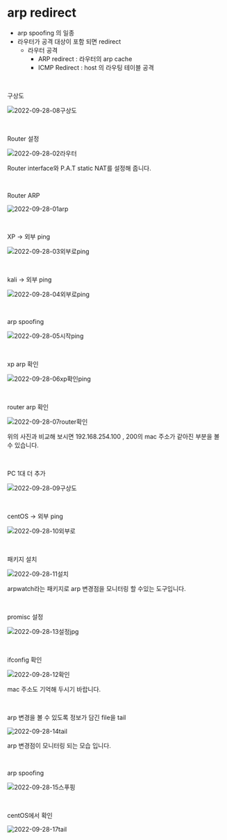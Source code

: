 # arp redirect

- arp spoofing 의 일종
- 라우터가 공격 대상이 포함 되면 redirect
  - 라우터 공격
    - ARP redirect : 라우터의 arp cache
    - ICMP Redirect :  host 의 라우팅 테이블 공격

<br>

구상도

![2022-09-28-08구상도](../images/2022-09-28-arpredirect/2022-09-28-08구상도.jpg)

<br>

Router 설정

![2022-09-28-02라우터](../images/2022-09-28-arpredirect/2022-09-28-02라우터.jpg)

Router interface와 P.A.T static NAT를 설정해 줍니다.

<br>

 Router ARP

![2022-09-28-01arp](../images/2022-09-28-arpredirect/2022-09-28-01arp.jpg)

<br>

XP -> 외부 ping

![2022-09-28-03외부로ping](../images/2022-09-28-arpredirect/2022-09-28-03외부로ping.jpg)

<br>

kali -> 외부 ping

![2022-09-28-04외부로ping](../images/2022-09-28-arpredirect/2022-09-28-04외부로ping.jpg)

<br>

arp spoofing

![2022-09-28-05시작ping](../images/2022-09-28-arpredirect/2022-09-28-05시작ping.jpg)

<br>

xp arp 확인

![2022-09-28-06xp확인ping](../images/2022-09-28-arpredirect/2022-09-28-06xp확인ping.jpg)

<br>

router arp 확인

![2022-09-28-07router확인](../images/2022-09-28-arpredirect/2022-09-28-07router확인.jpg)

위의 사진과 비교해 보시면 192.168.254.100 , 200의 mac 주소가 같아진 부분을 볼 수 있습니다.

<br>

PC 1대 더 추가

![2022-09-28-09구상도](../images/2022-09-28-arpredirect/2022-09-28-09구상도.jpg)

<br>

centOS -> 외부 ping

![2022-09-28-10외부로](../images/2022-09-28-arpredirect/2022-09-28-10외부로.jpg)

<br>

패키지 설치

![2022-09-28-11설치](../images/2022-09-28-arpredirect/2022-09-28-11설치.jpg)

arpwatch라는 패키지로 arp 변경점을 모니터링 할 수있는 도구입니다.

<br>

promisc 설정

![2022-09-28-13설정jpg](../images/2022-09-28-arpredirect/2022-09-28-13설정jpg.jpg)

<br>

ifconfig 확인

![2022-09-28-12확인](../images/2022-09-28-arpredirect/2022-09-28-12확인.jpg)

mac 주소도 기억해 두시기 바랍니다.

<br>

arp 변경을 볼 수 있도록 정보가 담긴 file을 tail

![2022-09-28-14tail](../images/2022-09-28-arpredirect/2022-09-28-14tail.jpg)

arp 변경점이 모니터링 되는 모습 입니다.

<br>

arp spoofing

![2022-09-28-15스푸핑](../images/2022-09-28-arpredirect/2022-09-28-15스푸핑.jpg)

<br>

centOS에서 확인

![2022-09-28-17tail](../images/2022-09-28-arpredirect/2022-09-28-17tail.jpg)

